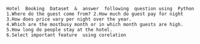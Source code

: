 	Hotel  Booking  Dataset  &  answer  following  question using  Python
    1.Where do the guest come from? 2.How much do guest pay for night
    3.How does price vary per night over the year. 
    4.Which are the mostbusy month or in which month guests are high.
    5.How long do people stay at the hotel.
    6.Select important feature  using corelation
